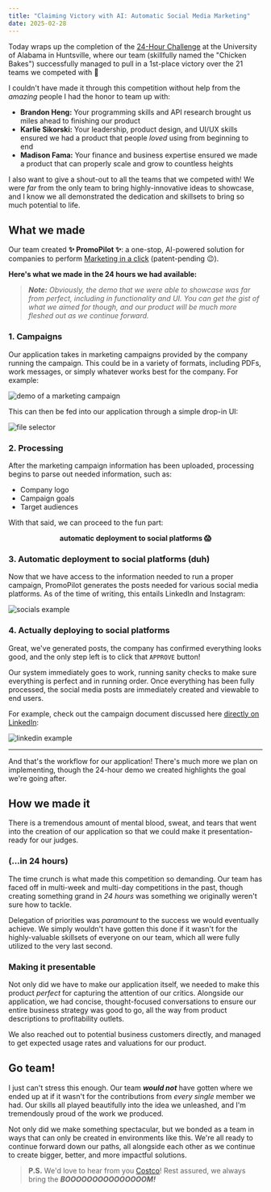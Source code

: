 ```yaml
---
title: "Claiming Victory with AI: Automatic Social Media Marketing"
date: 2025-02-28
---
```


Today wraps up the completion of the [24-Hour Challenge](https://www.uah.edu/business/orgs/24-hour-challenge) at the University of Alabama in Huntsville, where our team (skillfully named the "Chicken Bakes") successfully managed to pull in a 1st-place victory over the 21 teams we competed with :partying_face:

I couldn't have made it through this competition without help from the *amazing* people I had the honor to team up with:
- **Brandon Heng:** Your programming skills and API research brought us miles ahead to finishing our product
- **Karlie Sikorski:** Your leadership, product design, and UI/UX skills ensured we had a product that people *loved* using from beginning to end
- **Madison Fama:** Your finance and business expertise ensured we made a product that can properly scale and grow to countless heights

I also want to give a shout-out to all the teams that we competed with! We were *far* from the only team to bring highly-innovative ideas to showcase, and I know we all demonstrated the dedication and skillsets to bring so much potential to life.

## What we made
Our team created **:sparkles: PromoPilot :sparkles:**: a one-stop, AI-powered solution for companies to perform [Marketing in a click](https://www.linkedin.com/company/promo-pilot/?viewAsMember=true) (patent-pending :wink:).

**Here's what we made in the 24 hours we had available:**

> ***Note:** Obviously, the demo that we were able to showcase was far from perfect, including in functionality and UI. You can get the gist of what we aimed for though, and our product will be much more fleshed out as we continue forward.*

### 1. Campaigns
Our application takes in marketing campaigns provided by the company running the campaign. This could be in a variety of formats, including PDFs, work messages, or simply whatever works best for the company. For example:

![demo of a marketing campaign](/posts/claiming-victory-with-ai-automatic-social-media-marketing/campaign-demo.png)

This can then be fed into our application through a simple drop-in UI:

![file selector](/posts/claiming-victory-with-ai-automatic-social-media-marketing/file-selector.png)

### 2. Processing
After the marketing campaign information has been uploaded, processing begins to parse out needed information, such as:
- Company logo
- Campaign goals
- Target audiences

With that said, we can proceed to the fun part:

<div style="text-align: center">

**automatic deployment to social platforms :scream:**

</div>

### 3. Automatic deployment to social platforms (duh)
Now that we have access to the information needed to run a proper campaign, PromoPilot generates the posts needed for various social media platforms. As of the time of writing, this entails LinkedIn and Instagram:

![socials example](/posts/claiming-victory-with-ai-automatic-social-media-marketing/socials-example.png)

### 4. Actually deploying to social platforms
Great, we've generated posts, the company has confirmed everything looks good, and the only step left is to click that `APPROVE` button!

Our system immediately goes to work, running sanity checks to make sure everything is perfect and in running order. Once everything has been fully processed, the social media posts are immediately created and viewable to end users.

For example, check out the campaign document discussed here [directly on LinkedIn](https://www.linkedin.com/feed/update/urn:li:activity:7301357547041525760/):

![linkedin example](/posts/claiming-victory-with-ai-automatic-social-media-marketing/linkedin-example.png)

---

And that's the workflow for our application! There's much more we plan on implementing, though the 24-hour demo we created highlights the goal we're going after.

## How we made it
There is a tremendous amount of mental blood, sweat, and tears that went into the creation of our application so that we could make it presentation-ready for our judges.

### (...in 24 hours)
The time crunch is what made this competition so demanding. Our team has faced off in multi-week and multi-day competitions in the past, though creating something grand in *24 hours* was something we originally weren't sure how to tackle.

Delegation of priorities was *paramount* to the success we would eventually achieve. We simply wouldn't have gotten this done if it wasn't for the highly-valuable skillsets of everyone on our team, which all were fully utilized to the very last second.

### Making it presentable
Not only did we have to make our application itself, we needed to make this product *perfect* for capturing the attention of our critics. Alongside our application, we had concise, thought-focused conversations to ensure our entire business strategy was good to go, all the way from product descriptions to profitability outlets.

We also reached out to potential business customers directly, and managed to get expected usage rates and valuations for our product.

## Go team!
I just can't stress this enough. Our team ***would not*** have gotten where we ended up at if it wasn't for the contributions from *every single* member we had. Our skills all played beautifully into the idea we unleashed, and I'm tremendously proud of the work we produced.

Not only did we make something spectacular, but we bonded as a team in ways that can only be created in environments like this. We're all ready to continue forward down our paths, all alongside each other as we continue to create bigger, better, and more impactful solutions.

> **P.S.** We'd love to hear from you [Costco](https://www.linkedin.com/company/costco-wholesale)! Rest assured, we always bring the ***BOOOOOOOOOOOOOOOM!***
